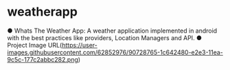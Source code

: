 # weatherapp
●	Whats The Weather App: A weather application implemented in android with the best practices like providers, Location Managers and API.
●	Project Image URL(https://user-images.githubusercontent.com/62852976/90728765-1c642480-e2e3-11ea-9c5c-177c2abbc282.png)
